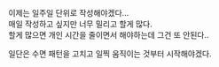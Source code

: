 이제는 일주일 단위로 작성해야겠다...  
매일 작성하고 싶지만 너무 밀리고 할게 많다.  
할게 많으면 개인 시간을 줄이면서 해야하는데 그건 또 안된다.. 
  
일단은 수면 패턴을 고치고 일찍 움직이는 것부터 시작해야겠다.
